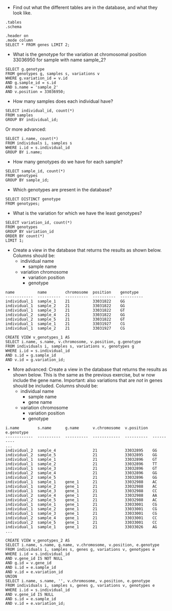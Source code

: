 * Find out what the different tables are in the database, and what they look like.

```
.tables
.schema

.header on
.mode column
SELECT * FROM genes LIMIT 2;
```

* What is the genotype for the variation at chromosomal position 33036950 for sample with name sample_2?

```
SELECT g.genotype
FROM genotypes g, samples s, variations v
WHERE g.variation_id = v.id
AND g.sample_id = s.id
AND s.name = 'sample_2'
AND v.position = 33036950;
```

* How many samples does each individual have?

```
SELECT individual_id, count(*)
FROM samples
GROUP BY individual_id;
```

Or more advanced:

```
SELECT i.name, count(*)
FROM individuals i, samples s
WHERE i.id = s.individual_id
GROUP BY i.name;
```

* How many genotypes do we have for each sample?

```
SELECT sample_id, count(*)
FROM genotypes
GROUP BY sample_id;
```

* Which genotypes are present in the database?

```
SELECT DISTINCT genotype
FROM genotypes;
```

* What is the variation for which we have the least genotypes?

```
SELECT variation_id, count(*)
FROM genotypes
GROUP BY variation_id
ORDER BY count(*)
LIMIT 1;
```

* Create a view in the database that returns the results as shown below. Columns should be:
    * individual name
		* sample name
    * variation chromosome
		* variation position
		* genotype

```
name          name        chromosome  position    genotype  
------------  ----------  ----------  ----------  ----------
individual_1  sample_1    21          33031822    GG        
individual_1  sample_2    21          33031822    GG        
individual_1  sample_3    21          33031822    GT        
individual_2  sample_4    21          33031822    GG        
individual_2  sample_5    21          33031822    GT        
individual_1  sample_1    21          33031927    CG        
individual_1  sample_2    21          33031927    CG        
```

```
CREATE VIEW v_genotypes_1 AS
SELECT i.name, s.name, v.chromosome, v.position, g.genotype
FROM individuals i, samples s, variations v, genotypes g
WHERE i.id = s.individual_id
AND s.id = g.sample_id
AND v.id = g.variation_id;
```

* More advanced: Create a view in the database that returns the results as shown below. This is the same as the previous exercise, but w now include the gene name. Important: also variations that are *not* in genes should be included. Columns should be:
    * individual name
		* sample name
		* gene name
    * variation chromosome
		* variation position
		* genotype

```
i.name        s.name      g.name      v.chromosome  v.position  e.genotype
------------  ----------  ----------  ------------  ----------  ----------
...    
individual_2  sample_4                21            33032895    GG        
individual_2  sample_5                21            33032895    GG        
individual_1  sample_1                21            33032896    GT        
individual_1  sample_2                21            33032896    TT        
individual_1  sample_3                21            33032896    GT        
individual_2  sample_4                21            33032896    GG        
individual_2  sample_5                21            33032896    GG        
individual_1  sample_1    gene_1      21            33032988    AC        
individual_1  sample_2    gene_1      21            33032988    AC        
individual_1  sample_3    gene_1      21            33032988    CC        
individual_2  sample_4    gene_1      21            33032988    AA        
individual_2  sample_5    gene_1      21            33032988    AC        
individual_1  sample_1    gene_1      21            33033001    CG        
individual_1  sample_2    gene_1      21            33033001    CG        
individual_1  sample_3    gene_1      21            33033001    CG        
individual_2  sample_4    gene_1      21            33033001    CC        
individual_2  sample_5    gene_1      21            33033001    CC        
individual_1  sample_1    gene_1      21            33033026    AG
...     

```

```
CREATE VIEW v_genotypes_2 AS
SELECT i.name, s.name, g.name, v.chromosome, v.position, e.genotype
FROM individuals i, samples s, genes g, variations v, genotypes e
WHERE i.id = s.individual_id
AND v.gene_id IS NOT NULL
AND g.id = v.gene_id
AND s.id = e.sample_id
AND v.id = e.variation_id
UNION
SELECT i.name, s.name, '', v.chromosome, v.position, e.genotype
FROM individuals i, samples s, genes g, variations v, genotypes e
WHERE i.id = s.individual_id
AND v.gene_id IS NULL
AND s.id = e.sample_id
AND v.id = e.variation_id;
```